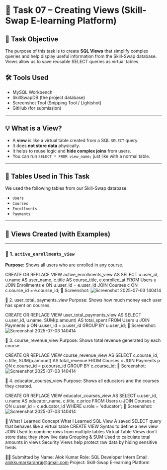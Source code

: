 # 📘 Task 07 – Creating Views (Skill-Swap E-learning Platform)

## 🎯 Task Objective

The purpose of this task is to create **SQL Views** that simplify complex queries and help display useful information from the Skill-Swap database. Views allow us to save reusable SELECT queries as virtual tables.


## 🛠 Tools Used

- MySQL Workbench
- SkillSwapDB (the project database)
- Screenshot Tool (Snipping Tool / Lightshot)
- GitHub (for submission)

---

## 💡 What is a View?

- A **view** is like a virtual table created from a SQL `SELECT` query.
- It does **not store data** physically.
- It helps to reuse logic and **hide complex joins** from users.
- You can run `SELECT * FROM view_name;` just like with a normal table.

---

## 🧱 Tables Used in This Task

We used the following tables from our Skill-Swap database:
- `Users`
- `Courses`
- `Enrollments`
- `Payments`

---

## 🧪 Views Created (with Examples)

---

### 🔹 1. `active_enrollments_view`

**Purpose:** Shows all users who are enrolled in any course.

CREATE OR REPLACE VIEW active_enrollments_view AS
SELECT u.user_id, u.name AS user_name, c.title AS course_title, e.enrolled_at
FROM Users u
JOIN Enrollments e ON u.user_id = e.user_id
JOIN Courses c ON c.course_id = e.course_id;
📸 Screenshot:
![Screenshot 2025-07-03 140414](https://github.com/user-attachments/assets/78beadeb-7af6-4fab-93f6-f1000efdd42f)


🔹 2. user_total_payments_view
Purpose: Shows how much money each user has spent on courses.

CREATE OR REPLACE VIEW user_total_payments_view AS
SELECT u.user_id, u.name, SUM(p.amount) AS total_spent
FROM Users u
JOIN Payments p ON u.user_id = p.user_id
GROUP BY u.user_id;
📸 Screenshot:
![Screenshot 2025-07-03 140414](https://github.com/user-attachments/assets/a9a24f00-2400-4f03-bd03-1bef0f589c39)


🔹 3. course_revenue_view
Purpose: Shows total revenue generated by each course.

CREATE OR REPLACE VIEW course_revenue_view AS
SELECT c.course_id, c.title, SUM(p.amount) AS total_revenue
FROM Courses c
JOIN Payments p ON c.course_id = p.course_id
GROUP BY c.course_id;
📸 Screenshot:
![Screenshot 2025-07-03 140414](https://github.com/user-attachments/assets/ad04bafb-71da-4faf-b23e-e6449e20e6b5)


🔹 4. educator_courses_view
Purpose: Shows all educators and the courses they created.

CREATE OR REPLACE VIEW educator_courses_view AS
SELECT u.user_id, u.name AS educator_name, c.title, c.price
FROM Users u
JOIN Courses c ON u.user_id = c.educator_id
WHERE u.role = 'educator';
📸 Screenshot:
![Screenshot 2025-07-03 140414](https://github.com/user-attachments/assets/5825512a-526c-4b3c-a624-3601797239c2)


🧠 What I Learned
Concept	What I Learned
SQL View	A saved SELECT query that behaves like a virtual table
CREATE VIEW	Syntax to define a new view
JOIN	Used to combine rows from multiple tables
Virtual Table	Views don't store data; they show live data
Grouping & SUM	Used to calculate total amounts in views
Security	Views help protect raw data by hiding sensitive fields


👨‍💻 Submitted by
Name: Alok Kumar
Role: SQL Developer Intern
Email: alokkumarkaranraj@gmail.com
Project: Skill-Swap E-learning Platform
